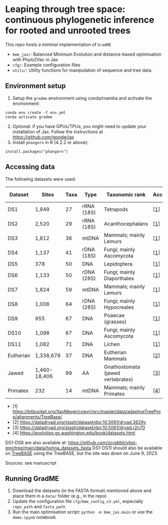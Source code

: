 # Leaping through tree space: continuous phylogenetic inference for rooted and unrooted trees

This repo hosts a minimal implementation of ```GradME```
* ```bme_jax/```: Balanced Minimum Evolution and distance-based optimisation with Phylo2Vec in Jax
* ```cfg/```: Example configuration files
* ```utils/```: Utility functions for manipulation of sequence and tree data.

## Environment setup
1. Setup the ```gradme``` environment using conda/mamba and activate the environment:
```
conda env create -f env.yml
conda activate gradme
```
2. Optional: if you have GPUs/TPUs, you might need to update your installation of Jax. Follow the instructions at https://github.com/google/jax
3. Install ```phangorn``` in R (4.2.2 or above):
```
install.packages("phangorn")
```

## Accessing data
The following datasets were used:

| Dataset   | Sites        | Taxa | Type       | Taxonomic rank                    | Access                                                                                             | TreeBASE ID |
|-----------|--------------|------|------------|-----------------------------------|----------------------------------------------------------------------------------------------------|-------------|
| DS1       | 1,949        | 27   | rRNA (18S) | Tetrapods                         | [[1]](https://bitbucket.org/XavMeyer/coevrj/src/master/data/adaptiveTreeProp/alignments/TreeBase/) | M2017  |
| DS2       | 2,520        | 29   | rRNA (18S) | Acanthocephalans                  | [[1]](https://bitbucket.org/XavMeyer/coevrj/src/master/data/adaptiveTreeProp/alignments/TreeBase/) | M2131  |
| DS3       | 1,812        | 36   | mtDNA      | Mammals; mainly Lemurs            | [[1]](https://bitbucket.org/XavMeyer/coevrj/src/master/data/adaptiveTreeProp/alignments/TreeBase/) | M127   |
| DS4       | 1,137        | 41   | rDNA (18S) | Fungi; mainly Ascomycota          | [[1]](https://bitbucket.org/XavMeyer/coevrj/src/master/data/adaptiveTreeProp/alignments/TreeBase/) | M487   |
| DS5       | 378          | 50   | DNA        | Lepidoptera                       | [[1]](https://bitbucket.org/XavMeyer/coevrj/src/master/data/adaptiveTreeProp/alignments/TreeBase/) | M2907  |
| DS6       | 1,133        | 50   | rDNA (28S) | Fungi; mainly Diaporthales        | [[1]](https://bitbucket.org/XavMeyer/coevrj/src/master/data/adaptiveTreeProp/alignments/TreeBase/) | M220   |
| DS7       | 1,824        | 59   | mtDNA      | Mammals; mainly Lemurs            | [[1]](https://bitbucket.org/XavMeyer/coevrj/src/master/data/adaptiveTreeProp/alignments/TreeBase/) | M2449  |
| DS8       | 1,008        | 64   | rDNA (28S) | Fungi; mainly Hypocreales         | [[1]](https://bitbucket.org/XavMeyer/coevrj/src/master/data/adaptiveTreeProp/alignments/TreeBase/) | M2261  |
| DS9       | 955          | 67   | DNA        | Poaecae (grasses)                 | [[1]](https://bitbucket.org/XavMeyer/coevrj/src/master/data/adaptiveTreeProp/alignments/TreeBase/) | M2389  |
| DS10      | 1,098        | 67   | DNA        | Fungi; mainly Ascomycota          | [[1]](https://bitbucket.org/XavMeyer/coevrj/src/master/data/adaptiveTreeProp/alignments/TreeBase/) | M2152  |
| DS11      | 1,082        | 71   | DNA        | Lichen                            | [[1]](https://bitbucket.org/XavMeyer/coevrj/src/master/data/adaptiveTreeProp/alignments/TreeBase/) | M2274  |
| Eutherian | 1,338,678    | 37   | DNA        | Eutherian Mammals                 | [[2]](https://datadryad.org/stash/dataset/doi:10.5061/dryad.3629v) |
| Jawed     | 1,460-18,406 | 99   | AA         | Gnathostomata (jawed vertebrates) | [[3]](https://datadryad.org/stash/dataset/doi:10.5061/dryad.r2n70) |
| Primates  | 232          | 14   | mtDNA      | Mammals; mainly Primates          | [[4]](https://evolution.gs.washington.edu/book/datasets.html) |

* [1] https://bitbucket.org/XavMeyer/coevrj/src/master/data/adaptiveTreeProp/alignments/TreeBase/
* [2] https://datadryad.org/stash/dataset/doi:10.5061/dryad.3629v
* [3] https://datadryad.org/stash/dataset/doi:10.5061/dryad.r2n70
* [4] https://evolution.gs.washington.edu/book/datasets.html


DS1-DS8 are also available at: https://github.com/zcrabbit/vbpi-gnn/tree/main/data/hohna_datasets_fasta
DS1-DS11 should also be available on [TreeBASE](https://treebase.org/treebase-web/home.html) using the TreeBASE, but the site was down on June 9, 2023.

Sources: see manuscript

## Running GradME
1. Download the datasets (in the FASTA format) mentioned above and place them in a ```data/``` folder (e.g., in the repo)
2. Update the configuration file ```cfg/bme_config_v3.yml```, especially ```repo_path``` and ```fasta_path```
3. Run the main optimisation script: ```python -m bme_jax.main``` or use the ```demo.ipynb``` notebook

